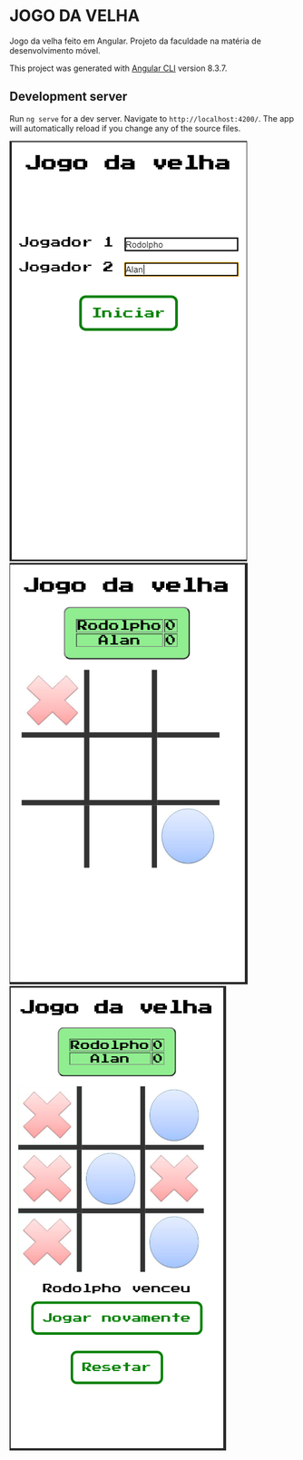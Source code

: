 # JOGO DA VELHA
Jogo da velha feito em Angular.
Projeto da faculdade na matéria de desenvolvimento móvel.

This project was generated with [Angular CLI](https://github.com/angular/angular-cli) version 8.3.7.

## Development server

Run `ng serve` for a dev server. Navigate to `http://localhost:4200/`. The app will automatically reload if you change any of the source files.

![primeiro](/src/assets/imagens/primeiro.png)  ![segundo](/src/assets/imagens/segundo.png) ![ultimo](/src/assets/imagens/ultimo.png)  